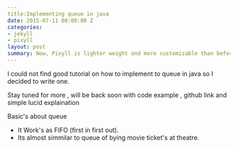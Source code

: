 ```yaml
---
title:Implementing queue in java
date: 2015-07-11 00:00:00 Z
categories:
- jekyll
- pixyll
layout: post
summary: Now, Pixyll is lighter weight and more customizable than before.
---
```

I could not find good tutorial on how to implement to queue in java so I decided to write one.

Stay tuned for more , will be back soon with code example , github link and simple lucid explaination

Basic's about queue 

* It Work's as FIFO (first in first out).
* Its almost simmilar to queue of bying movie ticket's at theatre.
